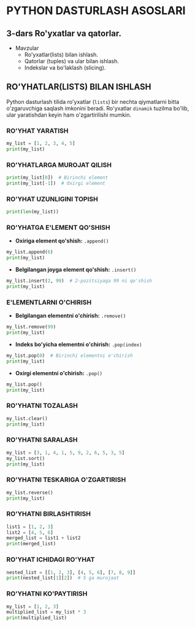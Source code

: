 # PYTHON DASTURLASH ASOSLARI

## 3-dars Ro'yxatlar va qatorlar.

- Mavzular
    - Ro'yxatlar(lists) bilan ishlash.
    - Qatorlar (tuples) va ular bilan ishlash.
    - Indekslar va bo'laklash (slicing).

## RO'YHATLAR(LISTS) BILAN ISHLASH

Python dasturlash tilida ro'yxatlar (`lists`) bir nechta qiymatlarni bitta o'zgaruvchiga saqlash imkonini beradi. Ro'yxatlar `dinamik` tuzilma bo'lib, ular yaratishdan keyin ham o'zgartirilishi mumkin.

### RO'YHAT YARATISH

```python
my_list = [1, 2, 3, 4, 5]
print(my_list)
```

### RO'YHATLARGA MUROJAT QILISH

```python
print(my_list[0])  # Birinchi element
print(my_list[-1])  # Oxirgi element
```

### RO'YHAT UZUNLIGINI TOPISH

```python
print(len(my_list))
``` 

### RO'YHATGA E'LEMENT QO'SHISH

- **Oxiriga element qo'shish:** `.append()`

```python
my_list.append(6)
print(my_list)
```

- **Belgilangan joyga element qo'shish:** `.insert()`

```python
my_list.insert(2, 99)  # 2-pozitsiyaga 99 ni qo'shish
print(my_list)
```

### E'LEMENTLARNI O'CHIRISH

- **Belgilangan elementni o'chirish:** `.remove()`

```python
my_list.remove(99)
print(my_list)
```

- **Indeks bo'yicha elementni o'chirish:** `.pop(index)`

```python
my_list.pop(0)  # Birinchi elementni o'chirish
print(my_list)
```

- **Oxirgi elementni o'chirish:** `.pop()`

```python
my_list.pop()
print(my_list)
```

### RO'YHATNI TOZALASH

```python
my_list.clear()
print(my_list)
```

### RO'YHATNI SARALASH

```python
my_list = [3, 1, 4, 1, 5, 9, 2, 6, 5, 3, 5]
my_list.sort()
print(my_list)
```

### RO'YHATNI TESKARIGA O'ZGARTIRISH

```python
my_list.reverse()
print(my_list)
```

### RO'YHATNI BIRLASHTIRISH

```python
list1 = [1, 2, 3]
list2 = [4, 5, 6]
merged_list = list1 + list2
print(merged_list)
```

### RO'YHAT ICHIDAGI RO'YHAT

```python
nested_list = [[1, 2, 3], [4, 5, 6], [7, 8, 9]]
print(nested_list[1][2])  # 5 ga murojaat
```

### RO'YHATNI KO'PAYTIRISH

```python
my_list = [1, 2, 3]
multiplied_list = my_list * 3
print(multiplied_list)
```